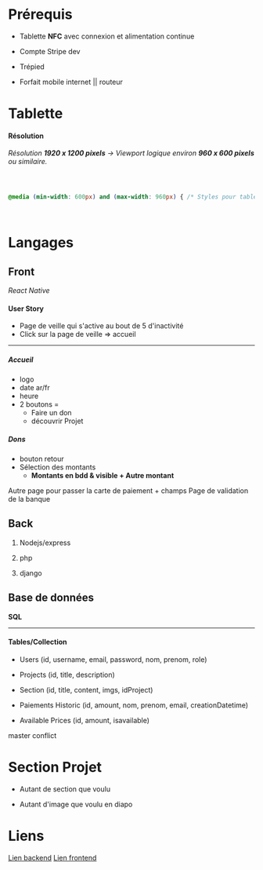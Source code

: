 # Prérequis

- Tablette **NFC** avec connexion et alimentation continue

- Compte Stripe dev

- Trépied

- Forfait mobile internet || routeur

# Tablette

#### Résolution

*Résolution **1920 x 1200 pixels** → Viewport logique environ **960 x 600 pixels** ou similaire.*

```css

  

@media (min-width: 600px) and (max-width: 960px) { /* Styles pour tablettes */ }

  

```

# Langages

## Front

*React Native*

#### User Story

- Page de veille qui s'active au bout de 5 d'inactivité
- Click sur la page de veille => accueil

---

##### Accueil

- logo
- date ar/fr
- heure
- 2 boutons =
 	- Faire un don
 	- découvrir Projet

##### Dons

- bouton retour
- Sélection des montants
 	- **Montants en bdd & visible + Autre montant**

Autre page pour passer la carte de paiement + champs
Page de validation de la banque
  
## Back

1. Nodejs/express

2. php

3. django

## Base de données

**SQL**

***

#### Tables/Collection

- Users (id, username, email, password, nom, prenom, role)

- Projects (id, title, description)

- Section (id, title, content, imgs, idProject)

- Paiements Historic (id, amount, nom, prenom, email, creationDatetime)

- Available Prices (id, amount, isavailable)

master conflict

# Section Projet

- Autant de section que voulu

- Autant d'image que voulu en diapo

# Liens

[Lien backend](https://github.com/ouss17/nfc_project_back)
[Lien frontend](https://github.com/am2408/nfc_project_front)
